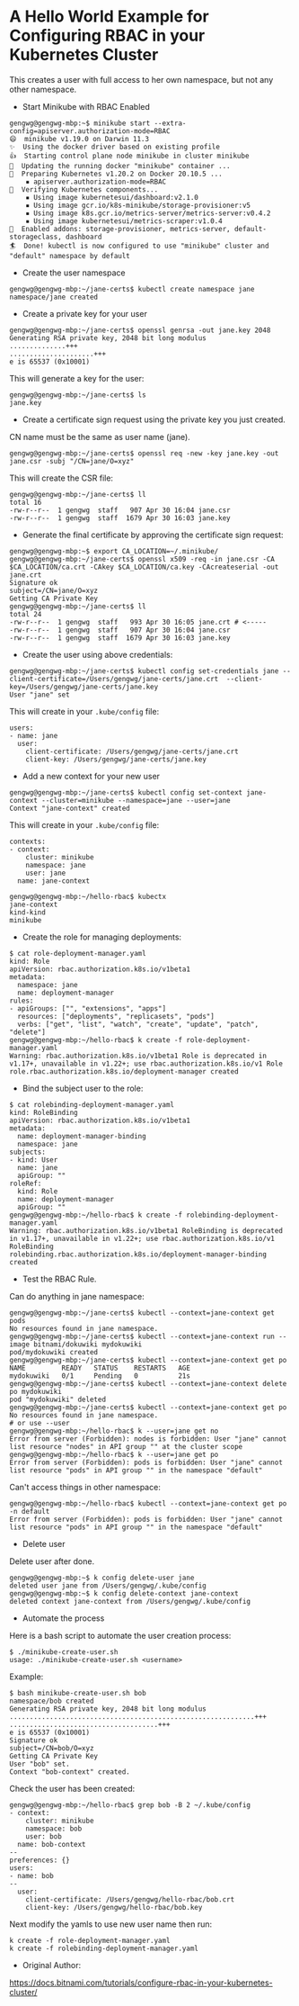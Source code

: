# A Hello World Example for Configuring RBAC in your Kubernetes Cluster

This creates a user with full access to her own namespace, but not any other namespace.

- Start Minikube with RBAC Enabled

```
gengwg@gengwg-mbp:~$ minikube start --extra-config=apiserver.authorization-mode=RBAC
😄  minikube v1.19.0 on Darwin 11.3
✨  Using the docker driver based on existing profile
👍  Starting control plane node minikube in cluster minikube
🏃  Updating the running docker "minikube" container ...
🐳  Preparing Kubernetes v1.20.2 on Docker 20.10.5 ...
    ▪ apiserver.authorization-mode=RBAC
🔎  Verifying Kubernetes components...
    ▪ Using image kubernetesui/dashboard:v2.1.0
    ▪ Using image gcr.io/k8s-minikube/storage-provisioner:v5
    ▪ Using image k8s.gcr.io/metrics-server/metrics-server:v0.4.2
    ▪ Using image kubernetesui/metrics-scraper:v1.0.4
🌟  Enabled addons: storage-provisioner, metrics-server, default-storageclass, dashboard
🏄  Done! kubectl is now configured to use "minikube" cluster and "default" namespace by default
```

- Create the user namespace

```
gengwg@gengwg-mbp:~/jane-certs$ kubectl create namespace jane
namespace/jane created
```

- Create a private key for your user

```
gengwg@gengwg-mbp:~/jane-certs$ openssl genrsa -out jane.key 2048
Generating RSA private key, 2048 bit long modulus
..............+++
.....................+++
e is 65537 (0x10001)
```

This will generate a key for the user:

```
gengwg@gengwg-mbp:~/jane-certs$ ls
jane.key
```

- Create a certificate sign request using the private key you just created.

CN name must be the same as user name (jane).

```
gengwg@gengwg-mbp:~/jane-certs$ openssl req -new -key jane.key -out jane.csr -subj "/CN=jane/O=xyz"
```

This will create the CSR file:

```
gengwg@gengwg-mbp:~/jane-certs$ ll
total 16
-rw-r--r--  1 gengwg  staff   907 Apr 30 16:04 jane.csr
-rw-r--r--  1 gengwg  staff  1679 Apr 30 16:03 jane.key
```

- Generate the final certificate by approving the certificate sign request:

```
gengwg@gengwg-mbp:~$ export CA_LOCATION=~/.minikube/
gengwg@gengwg-mbp:~/jane-certs$ openssl x509 -req -in jane.csr -CA $CA_LOCATION/ca.crt -CAkey $CA_LOCATION/ca.key -CAcreateserial -out jane.crt
Signature ok
subject=/CN=jane/O=xyz
Getting CA Private Key
gengwg@gengwg-mbp:~/jane-certs$ ll
total 24
-rw-r--r--  1 gengwg  staff   993 Apr 30 16:05 jane.crt # <-----
-rw-r--r--  1 gengwg  staff   907 Apr 30 16:04 jane.csr
-rw-r--r--  1 gengwg  staff  1679 Apr 30 16:03 jane.key
```

- Create the user using above credentials:

```
gengwg@gengwg-mbp:~/jane-certs$ kubectl config set-credentials jane --client-certificate=/Users/gengwg/jane-certs/jane.crt  --client-key=/Users/gengwg/jane-certs/jane.key
User "jane" set
```

This will create in your `.kube/config` file:

```
users:
- name: jane
  user:
    client-certificate: /Users/gengwg/jane-certs/jane.crt
    client-key: /Users/gengwg/jane-certs/jane.key
```

- Add a new context for your new user

```
gengwg@gengwg-mbp:~/jane-certs$ kubectl config set-context jane-context --cluster=minikube --namespace=jane --user=jane
Context "jane-context" created
```

This will create in your `.kube/config` file:

```
contexts:
- context:
    cluster: minikube
    namespace: jane
    user: jane
  name: jane-context
```

```
gengwg@gengwg-mbp:~/hello-rbac$ kubectx
jane-context
kind-kind
minikube
```

- Create the role for managing deployments:

```
$ cat role-deployment-manager.yaml
kind: Role
apiVersion: rbac.authorization.k8s.io/v1beta1
metadata:
  namespace: jane
  name: deployment-manager
rules:
- apiGroups: ["", "extensions", "apps"]
  resources: ["deployments", "replicasets", "pods"]
  verbs: ["get", "list", "watch", "create", "update", "patch", "delete"]
gengwg@gengwg-mbp:~/hello-rbac$ k create -f role-deployment-manager.yaml
Warning: rbac.authorization.k8s.io/v1beta1 Role is deprecated in v1.17+, unavailable in v1.22+; use rbac.authorization.k8s.io/v1 Role
role.rbac.authorization.k8s.io/deployment-manager created
```

- Bind the subject user to the role:

```
$ cat rolebinding-deployment-manager.yaml
kind: RoleBinding
apiVersion: rbac.authorization.k8s.io/v1beta1
metadata:
  name: deployment-manager-binding
  namespace: jane
subjects:
- kind: User
  name: jane
  apiGroup: ""
roleRef:
  kind: Role
  name: deployment-manager
  apiGroup: ""
gengwg@gengwg-mbp:~/hello-rbac$ k create -f rolebinding-deployment-manager.yaml
Warning: rbac.authorization.k8s.io/v1beta1 RoleBinding is deprecated in v1.17+, unavailable in v1.22+; use rbac.authorization.k8s.io/v1 RoleBinding
rolebinding.rbac.authorization.k8s.io/deployment-manager-binding created
```

- Test the RBAC Rule.

Can do anything in jane namespace:

```
gengwg@gengwg-mbp:~/jane-certs$ kubectl --context=jane-context get pods
No resources found in jane namespace.
gengwg@gengwg-mbp:~/jane-certs$ kubectl --context=jane-context run --image bitnami/dokuwiki mydokuwiki
pod/mydokuwiki created
gengwg@gengwg-mbp:~/jane-certs$ kubectl --context=jane-context get po
NAME         READY   STATUS    RESTARTS   AGE
mydokuwiki   0/1     Pending   0          21s
gengwg@gengwg-mbp:~/jane-certs$ kubectl --context=jane-context delete po mydokuwiki
pod "mydokuwiki" deleted
gengwg@gengwg-mbp:~/jane-certs$ kubectl --context=jane-context get po
No resources found in jane namespace.
# or use --user
gengwg@gengwg-mbp:~/hello-rbac$ k --user=jane get no
Error from server (Forbidden): nodes is forbidden: User "jane" cannot list resource "nodes" in API group "" at the cluster scope
gengwg@gengwg-mbp:~/hello-rbac$ k --user=jane get po
Error from server (Forbidden): pods is forbidden: User "jane" cannot list resource "pods" in API group "" in the namespace "default"
```

Can't access things in other namespace:

```
gengwg@gengwg-mbp:~/hello-rbac$ kubectl --context=jane-context get po -n default
Error from server (Forbidden): pods is forbidden: User "jane" cannot list resource "pods" in API group "" in the namespace "default"
```

- Delete user

Delete user after done.

```
gengwg@gengwg-mbp:~$ k config delete-user jane
deleted user jane from /Users/gengwg/.kube/config
gengwg@gengwg-mbp:~$ k config delete-context jane-context
deleted context jane-context from /Users/gengwg/.kube/config
```

- Automate the process

Here is a bash script to automate the user creation process:

```
$ ./minikube-create-user.sh
usage: ./minikube-create-user.sh <username>
```

Example:

```
$ bash minikube-create-user.sh bob
namespace/bob created
Generating RSA private key, 2048 bit long modulus
.............................................................+++
.....................................+++
e is 65537 (0x10001)
Signature ok
subject=/CN=bob/O=xyz
Getting CA Private Key
User "bob" set.
Context "bob-context" created.
```

Check the user has been created:

```
gengwg@gengwg-mbp:~/hello-rbac$ grep bob -B 2 ~/.kube/config
- context:
    cluster: minikube
    namespace: bob
    user: bob
  name: bob-context
--
preferences: {}
users:
- name: bob
--
  user:
    client-certificate: /Users/gengwg/hello-rbac/bob.crt
    client-key: /Users/gengwg/hello-rbac/bob.key
```

Next modify the yamls to use new user name then run:

```
k create -f role-deployment-manager.yaml
k create -f rolebinding-deployment-manager.yaml
```

- Original Author:

https://docs.bitnami.com/tutorials/configure-rbac-in-your-kubernetes-cluster/


